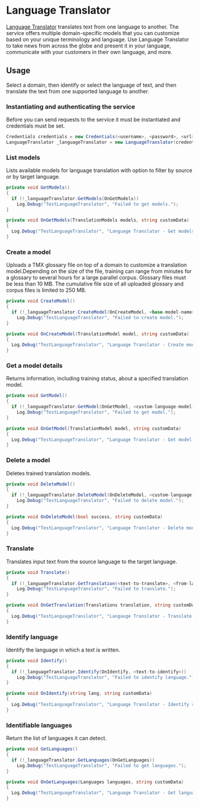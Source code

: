 # Language Translator

[Language Translator][language_translator] translates text from one language to another. The service offers multiple domain-specific models that you can customize based on your unique terminology and language. Use Language Translator to take news from across the globe and present it in your language, communicate with your customers in their own language, and more.

## Usage
Select a domain, then identify or select the language of text, and then translate the text from one supported language to another.

### Instantiating and authenticating the service
Before you can send requests to the service it must be instantiated and credentials must be set.
```cs
Credentials credentials = new Credentials(<username>, <password>, <url>);
LanguageTranslator _languageTranslator = new LanguageTranslator(credentials);
```





### List models
Lists available models for language translation with option to filter by source or by target language.
```cs
private void GetModels()
{
  if (!_languageTranslator.GetModels(OnGetModels))
    Log.Debug("TestLanguageTranslator", "Failed to get models.");
}

private void OnGetModels(TranslationModels models, string customData)
{
  Log.Debug("TestLanguageTranslator", "Language Translator - Get models response: {0}", customData);
}
```





### Create a model
Uploads a TMX glossary file on top of a domain to customize a translation model.Depending on the size of the file, training can range from minutes for a glossary to several hours for a large parallel corpus. Glossary files must be less than 10 MB. The cumulative file size of all uploaded glossary and corpus files is limited to 250 MB.
```cs
private void CreateModel()
{
  if (!_languageTranslator.CreateModel(OnCreateModel, <base-model-name>, <custom-model-name>, <glossary-filepath>))
    Log.Debug("TestLanguageTranslator", "Failed to create model.");  
}

private void OnCreateModel(TranslationModel model, string customData)
{
  Log.Debug("TestLanguageTranslator", "Language Translator - Create model response: {0}", customData);
}
```





### Get a model details
Returns information, including training status, about a specified translation model.
```cs
private void GetModel()
{
  if (!_languageTranslator.GetModel(OnGetModel, <custom-language-model-id>))
    Log.Debug("TestLanguageTranslator", "Failed to get model.");
}

private void OnGetModel(TranslationModel model, string customData)
{
  Log.Debug("TestLanguageTranslator", "Language Translator - Get model response: {0}", customData);
}
```





### Delete a model
Deletes trained translation models.
```cs
private void DeleteModel()
{
  if (!_languageTranslator.DeleteModel(OnDeleteModel, <custom-language-model-id>))
    Log.Debug("TestLanguageTranslator", "Failed to delete model.");
}

private void OnDeleteModel(bool success, string customData)
{
  Log.Debug("TestLanguageTranslator", "Language Translator - Delete model response: success: {0}", success);
}
```





### Translate
Translates input text from the source language to the target language.
```cs
private void Translate()
{
  if (!_languageTranslator.GetTranslation(<text-to-translate>, <from-language>, <to-language>, OnGetTranslation))
    Log.Debug("TestLanguageTranslator", "Failed to translate.");
}

private void OnGetTranslation(Translations translation, string customData)
{
  Log.Debug("TestLanguageTranslator", "Langauge Translator - Translate Response: {0}", customData);
}
```




### Identify language
Identify the language in which a text is written.
```cs
private void Identify()
{
  if (!_languageTranslator.Identify(OnIdentify, <text-to-identify>))
    Log.Debug("TestLanguageTranslator", "Failed to identify language.");
}

private void OnIdentify(string lang, string customData)
{
  Log.Debug("TestLanguageTranslator", "Language Translator - Identify response: {0}", customData);
}
```





### Identifiable languages
Return the list of languages it can detect.
```cs
private void GetLanguages()
{
  if (!_languageTranslator.GetLanguages(OnGetLanguages))
    Log.Debug("TestLanguageTranslator", "Failed to get languages.");
}

private void OnGetLanguages(Languages languages, string customData)
{
  Log.Debug("TestLanguageTranslator", "Language Translator - Get languages response: {0}", customData);
}
```





[language_translator]: https://www.ibm.com/watson/developercloud/language-translator.html
